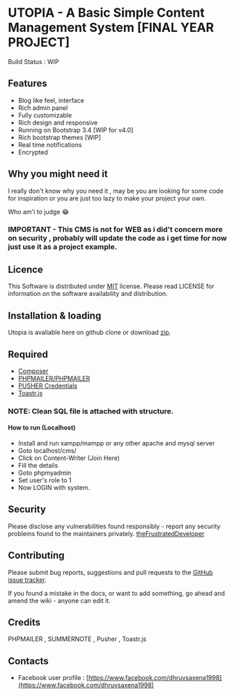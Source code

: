 # UTOPIA - A Basic Simple Content Management System [FINAL YEAR PROJECT]

Build Status : WIP 

## Features
- Blog like feel, interface
- Rich admin panel
- Fully customizable
- Rich design and responsive
- Running on Bootstrap 3.4 [WIP for v4.0]
- Rich bootstrap themes [WIP]
- Real time notifications
- Encrypted 


## Why you might need it 
I really don't know why you need it , may be you are looking for some code for inspiration or you are just too lazy to make your project your own.

Who am'i to judge 😂

### IMPORTANT - This CMS is not for WEB as i did't concern more on security , probably will update the code as i get time for now just use it as a project example.

## Licence

This Software is distributed under [MIT](https://opensource.org/licenses/MIT) license. Please read LICENSE for information on the software availability and distribution.

## Installation & loading
Utopia is avaliable here on github clone or download [zip](https://codeload.github.com/TheFrustratedDeveloper/cms/zip/master).

## Required 
- [Composer](https://getcomposer.org/)
- [PHPMAILER/PHPMAILER](https://github.com/PHPMailer/PHPMailer)
- [PUSHER Credentials](https://pusher.com/)
- [Toastr.js](https://cdnjs.com/libraries/toastr.js/latest)

### NOTE: Clean SQL file is attached with structure.
#### How to run (Localhost)
- Install and run xampp/mampp or any other apache and mysql server
- Goto localhost/cms/
- Click on Content-Writer (Join Here)
- Fill the details
- Goto phpmyadmin
- Set user's role to 1
- Now LOGIN with system.

## Security
Please disclose any vulnerabilities found responsibly - report any security problems found to the maintainers privately.
[theFrustratedDeveloper](https://github.com/TheFrustratedDeveloper/)

## Contributing
Please submit bug reports, suggestions and pull requests to the [GitHub issue tracker](https://github.com/TheFrustratedDeveloper/cms/issues).

If you found a mistake in the docs, or want to add something, go ahead and amend the wiki - anyone can edit it.

## Credits 
PHPMAILER , SUMMERNOTE , Pusher , Toastr.js

## Contacts 
- Facebook user profile : [https://www.facebook.com/dhruvsaxena1998](https://www.facebook.com/dhruvsaxena1998)

